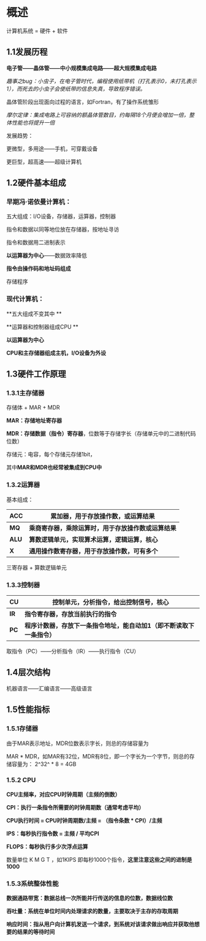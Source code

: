 # 概述

计算机系统 = 硬件 + 软件

## 1.1发展历程

**电子管——晶体管——中小规模集成电路——超大规模集成电路**

*趣事之bug：小虫子，在电子管时代，编程使用纸带机（打孔表示0，未打孔表示1），而死去的小虫子会使纸带的信息失真，导致程序错误。*

晶体管阶段出现面向过程的语言，如Fortran，有了操作系统雏形

*摩尔定律：集成电路上可容纳的额晶体管数目，约每隔18个月便会增加一倍，整体性能也将提升一倍*

发展趋势：

更微型，多用途——手机，可穿戴设备

更巨型，超高速——超级计算机

## 1.2硬件基本组成

### 早期冯·诺依曼计算机：

五大组成：I/O设备，存储器，运算器，控制器

指令和数据以同等地位放在存储器，按地址寻访

指令和数据用二进制表示

**以运算器为中心**——数据效率降低

**指令由操作码和地址码组成**

存储程序

### **现代计算机：**

**五大组成不变其中 **

**运算器和控制器组成CPU **

**以运算器为中心**

**CPU和主存储器组成主机，I/O设备为外设**

## 1.3硬件工作原理

### 1.3.1主存储器

存储体 + MAR + MDR

**MAR：存储地址寄存器**

**MDR：存储数据（指令）寄存器**，位数等于存储字长（存储单元中的二进制代码位数）

存储元：电容，每个存储元存储1bit，

其中**MAR和MDR也经常被集成到CPU中**

### 1.3.2运算器

基本组成：

| ACC     | 累加器，用于存放操作数，或运算结果                   |
| ------- | ---------------------------------------------------- |
| **MQ**  | **乘商寄存器，乘除运算时，用于存放操作数或运算结果** |
| **ALU** | **算数逻辑单元，实现算术运算，逻辑运算，核心**       |
| **X**   | **通用操作数寄存器，用于存放操作数，可有多个**       |

三寄存器 + 算数逻辑单元

### 1.3.3控制器

| CU     | **控制单元，分析指令，给出控制信号，核心**                   |
| ------ | ------------------------------------------------------------ |
| **IR** | **指令寄存器，存放当前执行的指令**                           |
| **PC** | **程序计数器，存放下一条指令地址，能自动加1（即不断读取下一条指令）** |

取指令（PC）——分析指令（IR）——执行指令（CU）

## 1.4层次结构

机器语言——汇编语言——高级语言

## 1.5性能指标

### 1.5.1存储器

由于MAR表示地址，MDR位数表示字长，则总的存储容量为

MAR * MDR，如MAR有32位，MDR有8位，即一个字长为一个字节，则总的存储容量为： 2^32^ * 8 = 4GB

### 1.5.2 CPU

**CPU主频率，对应CPU时钟周期（主频的倒数）**

**CPI：执行一条指令所需要的时钟周期数（通常考虑平均）**

**CPU执行时间 = CPU时钟周期数/主频 = （指令条数 * CPI）/主频**

**IPS：每秒执行指令数 = 主频 / 平均CPI**

**FLOPS：每秒执行多少次浮点运算**

数量单位 K M G T ，如1KIPS 即每秒1000个指令，**这里注意这些之间的进制是1000**

### 1.5.3系统整体性能

**数据通路带宽：数据总线一次所能并行传送的信息的位数，数据线位数**

**吞吐量：系统在单位时间内处理请求的数量，主要取决于主存的存取周期**

**响应时间：指从用户向计算机发送一个请求，到系统对该请求做出响应并获取他想要的结果的等待时间**



